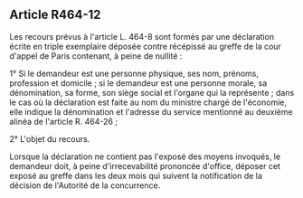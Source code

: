 Article R464-12
----
Les recours prévus à l'article L. 464-8 sont formés par une déclaration écrite
en triple exemplaire déposée contre récépissé au greffe de la cour d'appel de
Paris contenant, à peine de nullité :

1° Si le demandeur est une personne physique, ses nom, prénoms, profession et
domicile ; si le demandeur est une personne morale, sa dénomination, sa forme,
son siège social et l'organe qui la représente ; dans le cas où la déclaration
est faite au nom du ministre chargé de l'économie, elle indique la dénomination
et l'adresse du service mentionné au deuxième alinéa de l'article R. 464-26 ;

2° L'objet du recours.

Lorsque la déclaration ne contient pas l'exposé des moyens invoqués, le
demandeur doit, à peine d'irrecevabilité prononcée d'office, déposer cet exposé
au greffe dans les deux mois qui suivent la notification de la décision de
l'Autorité de la concurrence.
